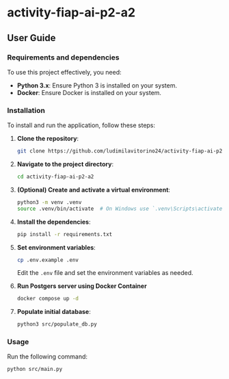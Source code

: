 # activity-fiap-ai-p2-a2

## User Guide

### Requirements and dependencies

To use this project effectively, you need:

- **Python 3.x**: Ensure Python 3 is installed on your system.
- **Docker**: Ensure Docker is installed on your system.

### Installation

To install and run the application, follow these steps:

1. **Clone the repository**:
    ```sh
    git clone https://github.com/ludimilavitorino24/activity-fiap-ai-p2-a2.git
    ```
2. **Navigate to the project directory**:
    ```sh
    cd activity-fiap-ai-p2-a2
    ```
3. **(Optional) Create and activate a virtual environment**:
    ```sh
    python3 -m venv .venv
    source .venv/bin/activate  # On Windows use `.venv\Scripts\activate`
    ```
4. **Install the dependencies**:
    ```sh
    pip install -r requirements.txt
    ```
5. **Set environment variables**:
    ```sh
    cp .env.example .env
    ```
    Edit the `.env` file and set the environment variables as needed.

6. **Run Postgers server using Docker Container**
    ```sh
    docker compose up -d
    ```
6. **Populate initial database**:
    ```sh
    python3 src/populate_db.py
    ```

### Usage

Run the following command:

```sh
python src/main.py
```
